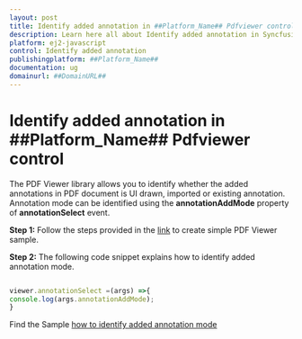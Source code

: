 ```yaml
---
layout: post
title: Identify added annotation in ##Platform_Name## Pdfviewer control | Syncfusion
description: Learn here all about Identify added annotation in Syncfusion ##Platform_Name## Pdfviewer control of Syncfusion Essential JS 2 and more.
platform: ej2-javascript
control: Identify added annotation 
publishingplatform: ##Platform_Name##
documentation: ug
domainurl: ##DomainURL##
---
```


# Identify added annotation in ##Platform_Name## Pdfviewer control

The PDF Viewer library allows you to identify whether the added annotations in PDF document is UI drawn, imported or existing annotation. Annotation mode can be identified using the **annotationAddMode** property of **annotationSelect** event.

**Step 1:** Follow the steps provided in the [link](https://ej2.syncfusion.com/javascript/documentation/pdfviewer/getting-started/) to create simple PDF Viewer sample.

**Step 2:** The following code snippet explains how to identify added annotation mode.

```javascript

viewer.annotationSelect =(args) =>{
console.log(args.annotationAddMode);
}

```

Find the Sample [how to identify added annotation mode](https://stackblitz.com/edit/xntzu8?devtoolsheight=33&file=index.js)
